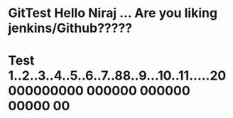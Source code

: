 # GitTest  Hello Niraj ... Are you liking jenkins/Github?????
# Test 1..2..3..4..5..6..7..88..9...10..11.....20000000000 000000 000000 00000 00
